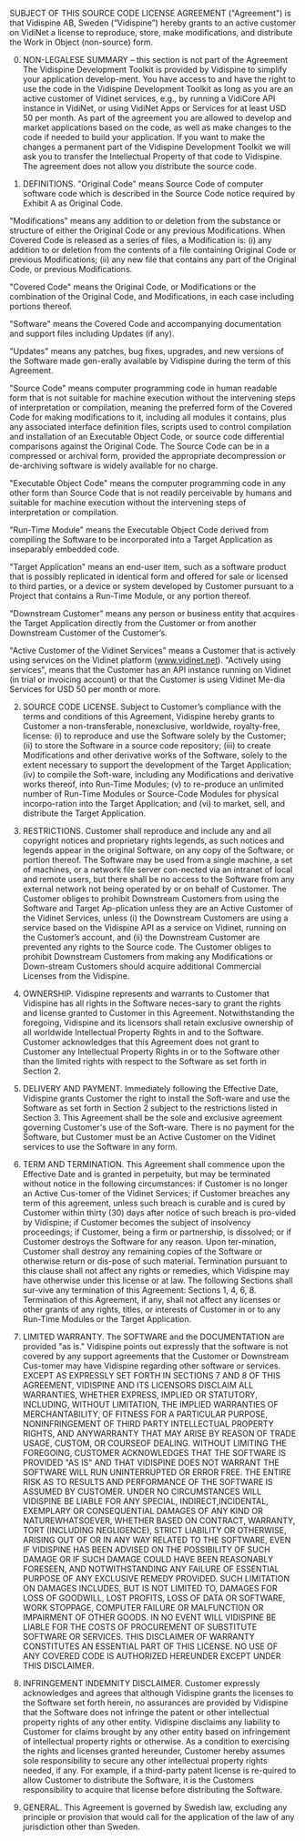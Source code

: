 SUBJECT OF THIS SOURCE CODE LICENSE AGREEMENT ("Agreement") is that Vidispine AB, Sweden (“Vidispine”) hereby grants to an active customer on VidiNet a license to reproduce, store, make modifications, and distribute the Work in Object (non-source) form.

0. NON-LEGALESE SUMMARY – this section is not part of the Agreement
   The Vidispine Development Toolkit is provided by Vidispine to simplify your application develop-ment. You have access to and have the right to use the code in the Vidispine Development Toolkit as long as you are an active customer of Vidinet services, e.g., by running a VidiCore API instance in VidiNet, or using VidiNet Apps or Services for at least USD 50 per month.
   As part of the agreement you are allowed to develop and market applications based on the code, as well as make changes to the code if needed to build your application. If you want to make the changes a permanent part of the Vidispine Development Toolkit we will ask you to transfer the Intellectual Property of that code to Vidispine.
   The agreement does not allow you distribute the source code.

1. DEFINITIONS.
   "Original Code" means Source Code of computer software code which is described in the Source Code notice required by Exhibit A as Original Code.

"Modifications" means any addition to or deletion from the substance or structure of either the Original Code or any previous Modifications. When Covered Code is released as a series of files, a Modification is: (i) any addition to or deletion from the contents of a file containing Original Code or previous Modifications; (ii) any new file that contains any part of the Original Code, or previous Modifications.

"Covered Code" means the Original Code, or Modifications or the combination of the Original Code, and Modifications, in each case including portions thereof.

"Software" means the Covered Code and accompanying documentation and support files including Updates (if any).

"Updates" means any patches, bug fixes, upgrades, and new versions of the Software made gen-erally available by Vidispine during the term of this Agreement.

"Source Code" means computer programming code in human readable form that is not suitable for machine execution without the intervening steps of interpretation or compilation, meaning the preferred form of the Covered Code for making modifications to it, including all modules it contains, plus any associated interface definition files, scripts used to control compilation and installation of an Executable Object Code, or source code differential comparisons against the Original Code. The Source Code can be in a compressed or archival form, provided the appropriate decompression or de-archiving software is widely available for no charge.

"Executable Object Code" means the computer programming code in any other form than Source Code that is not readily perceivable by humans and suitable for machine execution without the intervening steps of interpretation or compilation.

"Run-Time Module" means the Executable Object Code derived from compiling the Software to be incorporated into a Target Application as inseparably embedded code.

"Target Application" means an end-user item, such as a software product that is possibly replicated in identical form and offered for sale or licensed to third parties, or a device or system developed by Customer pursuant to a Project that contains a Run-Time Module, or any portion thereof.

"Downstream Customer" means any person or business entity that acquires the Target Application directly from the Customer or from another Downstream Customer of the Customer’s.

"Active Customer of the Vidinet Services" means a Customer that is actively using services on the Vidinet platform (www.vidinet.net). "Actively using services", means that the Customer has an API instance running on Vidinet (in trial or invoicing account) or that the Customer is using Vidinet Me-dia Services for USD 50 per month or more.

2. SOURCE CODE LICENSE.
   Subject to Customer’s compliance with the terms and conditions of this Agreement, Vidispine hereby grants to Customer a non-transferable, nonexclusive, worldwide, royalty-free, license: (i) to reproduce and use the Software solely by the Customer; (ii) to store the Software in a source code repository; (iii) to create Modifications and other derivative works of the Software, solely to the extent necessary to support the development of the Target Application; (iv) to compile the Soft-ware, including any Modifications and derivative works thereof, into Run-Time Modules; (v) to re-produce an unlimited number of Run-Time Modules or Source-Code Modules for physical incorpo-ration into the Target Application; and (vi) to market, sell, and distribute the Target Application.

3. RESTRICTIONS.
   Customer shall reproduce and include any and all copyright notices and proprietary rights legends, as such notices and legends appear in the original Software, on any copy of the Software, or portion thereof.
   The Software may be used from a single machine, a set of machines, or a network file server con-nected via an intranet of local and remote users, but there shall be no access to the Software from any external network not being operated by or on behalf of Customer.
   The Customer obliges to prohibit Downstream Customers from using the Software and Target Ap-plication unless they are an Active Customer of the Vidinet Services, unless (i) the Downstream Customers are using a service based on the Vidispine API as a service on Vidinet, running on the Customer’s account, and (ii) the Downstream Customer are prevented any rights to the Source code.
   The Customer obliges to prohibit Downstream Customers from making any Modifications or Down-stream Customers should acquire additional Commercial Licenses from the Vidispine.

4. OWNERSHIP.
   Vidispine represents and warrants to Customer that Vidispine has all rights in the Software neces-sary to grant the rights and license granted to Customer in this Agreement. Notwithstanding the foregoing, Vidispine and its licensors shall retain exclusive ownership of all worldwide Intellectual Property Rights in and to the Software. Customer acknowledges that this Agreement does not grant to Customer any Intellectual Property Rights in or to the Software other than the limited rights with respect to the Software as set forth in Section 2.

5. DELIVERY AND PAYMENT.
   Immediately following the Effective Date, Vidispine grants Customer the right to install the Soft-ware and use the Software as set forth in Section 2 subject to the restrictions listed in Section 3. This Agreement shall be the sole and exclusive agreement governing Customer's use of the Soft-ware. There is no payment for the Software, but Customer must be an Active Customer on the Vidinet services to use the Software in any form.

6. TERM AND TERMINATION.
   This Agreement shall commence upon the Effective Date and is granted in perpetuity, but may be terminated without notice in the following circumstances: if Customer is no longer an Active Cus-tomer of the Vidinet Services; if Customer breaches any term of this agreement, unless such breach is curable and is cured by Customer within thirty (30) days after notice of such breach is pro-vided by Vidispine; if Customer becomes the subject of insolvency proceedings; if Customer, being a firm or partnership, is dissolved; or if Customer destroys the Software for any reason. Upon ter-mination, Customer shall destroy any remaining copies of the Software or otherwise return or dis-pose of such material. Termination pursuant to this clause shall not affect any rights or remedies, which Vidispine may have otherwise under this license or at law. The following Sections shall sur-vive any termination of this Agreement: Sections 1, 4, 6, 8. Termination of this Agreement, if any, shall not affect any licenses or other grants of any rights, titles, or interests of Customer in or to any Run-Time Modules or the Target Application.

7. LIMITED WARRANTY.
   The SOFTWARE and the DOCUMENTATION are provided "as is." Vidispine points out expressly that the software is not covered by any support agreements that the Customer or Downstream Cus-tomer may have Vidispine regarding other software or services.
   EXCEPT AS EXPRESSLY SET FORTH IN SECTIONS 7 AND 8 OF THIS AGREEMENT, VIDISPINE AND ITS LICENSORS DISCLAIM ALL WARRANTIES, WHETHER EXPRESS, IMPLIED OR STATUTORY, INCLUDING, WITHOUT LIMITATION, THE IMPLIED WARRANTIES OF MERCHANTABILITY, OF FITNESS FOR A PARTICULAR PURPOSE, NONINFRINGEMENT OF THIRD PARTY INTELLECTUAL PROPERTY RIGHTS, AND ANYWARRANTY THAT MAY ARISE BY REASON OF TRADE USAGE, CUSTOM, OR COURSEOF DEALING. WITHOUT LIMITING THE FOREGOING, CUSTOMER ACKNOWLEDGES THAT THE SOFTWARE IS PROVIDED "AS IS" AND THAT VIDISPINE DOES NOT WARRANT THE SOFTWARE WILL RUN UNINTERRUPTED OR ERROR FREE. THE ENTIRE RISK AS TO RESULTS AND PERFORMANCE OF THE SOFTWARE IS ASSUMED BY CUSTOMER. UNDER NO CIRCUMSTANCES WILL VIDISPINE BE LIABLE FOR ANY SPECIAL, INDIRECT,INCIDENTAL, EXEMPLARY OR CONSEQUENTIAL DAMAGES OF ANY KIND OR NATUREWHATSOEVER, WHETHER BASED ON CONTRACT, WARRANTY, TORT (INCLUDING NEGLIGENCE), STRICT LIABILITY OR OTHERWISE, ARISING OUT OF OR IN ANY WAY RELATED TO THE SOFTWARE, EVEN IF VIDISPINE HAS BEEN ADVISED ON THE POSSIBILITY OF SUCH DAMAGE OR IF SUCH DAMAGE COULD HAVE BEEN REASONABLY FORESEEN, AND NOTWITHSTANDING ANY FAILURE OF ESSENTIAL PURPOSE OF ANY EXCLUSIVE REMEDY PROVIDED. SUCH LIMITATION ON DAMAGES INCLUDES, BUT IS NOT LIMITED TO, DAMAGES FOR LOSS OF GOODWILL, LOST PROFITS, LOSS OF DATA OR SOFTWARE, WORK STOPPAGE, COMPUTER FAILURE OR MALFUNCTION OR IMPAIRMENT OF OTHER GOODS. IN NO EVENT WILL VIDISPINE BE LIABLE FOR THE COSTS OF PROCUREMENT OF SUBSTITUTE SOFTWARE OR SERVICES. THIS DISCLAIMER OF WARRANTY CONSTITUTES AN ESSENTIAL PART OF THIS LICENSE. NO USE OF ANY COVERED CODE IS AUTHORIZED HEREUNDER EXCEPT UNDER THIS DISCLAIMER.

8. INFRINGEMENT INDEMNITY DISCLAIMER. Customer expressly acknowledges and agrees that although Vidispine grants the licenses to the Software set forth herein, no assurances are provided by Vidispine that the Software does not infringe the patent or other intellectual property rights of any other entity. Vidispine disclaims any liability to Customer for claims brought by any other entity based on infringement of intellectual property rights or otherwise. As a condition to exercising the rights and licenses granted hereunder, Customer hereby assumes sole responsibility to secure any other intellectual property rights needed, if any. For example, if a third-party patent license is re-quired to allow Customer to distribute the Software, it is the Customers responsibility to acquire that license before distributing the Software.

9. GENERAL. This Agreement is governed by Swedish law, excluding any principle or provision that would call for the application of the law of any jurisdiction other than Sweden.
